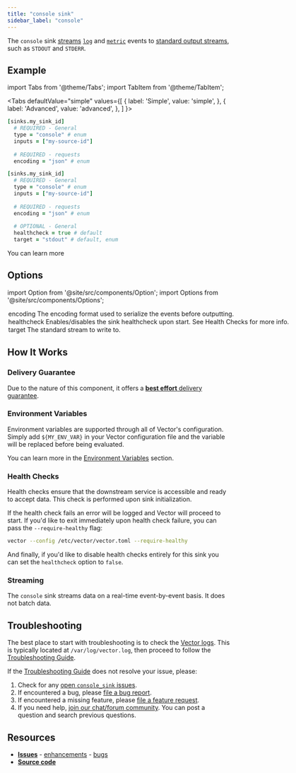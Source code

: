 ```yaml
---
title: "console sink" 
sidebar_label: "console"
---
```


The `console` sink [streams](#streaming) [`log`][docs.data-model.log] and [`metric`][docs.data-model.metric] events to [standard output streams][urls.standard_streams], such as `STDOUT` and `STDERR`.

## Example

import Tabs from '@theme/Tabs';
import TabItem from '@theme/TabItem';

<Tabs
  defaultValue="simple"
  values={[
    { label: 'Simple', value: 'simple', },
    { label: 'Advanced', value: 'advanced', },
  ]
}>
<TabItem value="simple">

```coffeescript
[sinks.my_sink_id]
  # REQUIRED - General
  type = "console" # enum
  inputs = ["my-source-id"]
  
  # REQUIRED - requests
  encoding = "json" # enum
```

</TabItem>
<TabItem value="advanced">

```coffeescript
[sinks.my_sink_id]
  # REQUIRED - General
  type = "console" # enum
  inputs = ["my-source-id"]
  
  # REQUIRED - requests
  encoding = "json" # enum
  
  # OPTIONAL - General
  healthcheck = true # default
  target = "stdout" # default, enum
```

</TabItem>

</Tabs>

You can learn more

## Options

import Option from '@site/src/components/Option';
import Options from '@site/src/components/Options';

<Options filters={true}>


<Option
  defaultValue={null}
  enumValues={{"json":"Each event is encoded into JSON and the payload is represented as a JSON array.","text":"Each event is encoded into text via the `message` key and the payload is new line delimited."}}
  examples={["json","text"]}
  name={"encoding"}
  nullable={false}
  path={null}
  relevantWhen={null}
  required={true}
  simple={true}
  type={"string"}
  unit={null}>

### encoding

The encoding format used to serialize the events before outputting.


</Option>


<Option
  defaultValue={true}
  enumValues={null}
  examples={[true,false]}
  name={"healthcheck"}
  nullable={false}
  path={null}
  relevantWhen={null}
  required={false}
  simple={false}
  type={"bool"}
  unit={null}>

### healthcheck

Enables/disables the sink healthcheck upon start. See [Health Checks](#health-checks) for more info.


</Option>


<Option
  defaultValue={"stdout"}
  enumValues={{"stdout":"Output will be written to [STDOUT][urls.stdout]","stderr":"Output will be written to [STDERR][urls.stderr]"}}
  examples={["stdout","stderr"]}
  name={"target"}
  nullable={false}
  path={null}
  relevantWhen={null}
  required={false}
  simple={false}
  type={"string"}
  unit={null}>

### target

The [standard stream][urls.standard_streams] to write to.


</Option>


</Options>

## How It Works

### Delivery Guarantee

Due to the nature of this component, it offers a
[**best effort** delivery guarantee][docs.guarantees#best-effort-delivery].

### Environment Variables

Environment variables are supported through all of Vector's configuration.
Simply add `${MY_ENV_VAR}` in your Vector configuration file and the variable
will be replaced before being evaluated.

You can learn more in the [Environment Variables][docs.configuration#environment-variables]
section.

### Health Checks

Health checks ensure that the downstream service is accessible and ready to
accept data. This check is performed upon sink initialization.

If the health check fails an error will be logged and Vector will proceed to
start. If you'd like to exit immediately upon health check failure, you can
pass the `--require-healthy` flag:

```bash
vector --config /etc/vector/vector.toml --require-healthy
```

And finally, if you'd like to disable health checks entirely for this sink
you can set the `healthcheck` option to `false`.

### Streaming

The `console` sink streams data on a real-time
event-by-event basis. It does not batch data.

## Troubleshooting

The best place to start with troubleshooting is to check the
[Vector logs][docs.monitoring#logs]. This is typically located at
`/var/log/vector.log`, then proceed to follow the
[Troubleshooting Guide][docs.troubleshooting].

If the [Troubleshooting Guide][docs.troubleshooting] does not resolve your
issue, please:

1. Check for any [open `console_sink` issues][urls.console_sink_issues].
2. If encountered a bug, please [file a bug report][urls.new_console_sink_bug].
3. If encountered a missing feature, please [file a feature request][urls.new_console_sink_enhancement].
4. If you need help, [join our chat/forum community][urls.vector_chat]. You can post a question and search previous questions.

## Resources

* [**Issues**][urls.console_sink_issues] - [enhancements][urls.console_sink_enhancements] - [bugs][urls.console_sink_bugs]
* [**Source code**][urls.console_sink_source]


[docs.configuration#environment-variables]: ../../../usage/configuration#environment-variables
[docs.data-model.log]: ../../../about/data-model/log.md
[docs.data-model.metric]: ../../../about/data-model/metric.md
[docs.guarantees#best-effort-delivery]: ../../../about/guarantees.md#best-effort-delivery
[docs.monitoring#logs]: ../../../usage/administration/monitoring.md#logs
[docs.troubleshooting]: ../../../usage/guides/troubleshooting.md
[urls.console_sink_bugs]: https://github.com/timberio/vector/issues?q=is%3Aopen+is%3Aissue+label%3A%22sink%3A+console%22+label%3A%22Type%3A+bug%22
[urls.console_sink_enhancements]: https://github.com/timberio/vector/issues?q=is%3Aopen+is%3Aissue+label%3A%22sink%3A+console%22+label%3A%22Type%3A+enhancement%22
[urls.console_sink_issues]: https://github.com/timberio/vector/issues?q=is%3Aopen+is%3Aissue+label%3A%22sink%3A+console%22
[urls.console_sink_source]: https://github.com/timberio/vector/tree/master/src/sinks/console.rs
[urls.new_console_sink_bug]: https://github.com/timberio/vector/issues/new?labels=sink%3A+console&labels=Type%3A+bug
[urls.new_console_sink_enhancement]: https://github.com/timberio/vector/issues/new?labels=sink%3A+console&labels=Type%3A+enhancement
[urls.standard_streams]: https://en.wikipedia.org/wiki/Standard_streams
[urls.stderr]: https://en.wikipedia.org/wiki/Standard_streams#Standard_error_(stderr)
[urls.stdout]: https://en.wikipedia.org/wiki/Standard_streams#Standard_output_(stdout)
[urls.vector_chat]: https://chat.vector.dev
